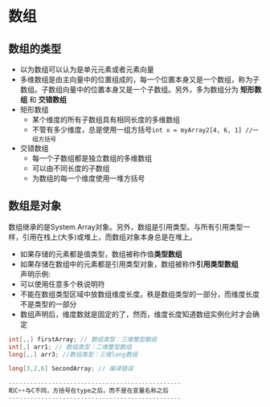 # 数组
## 数组的类型
* 以为数组可以认为是单元元素或者元素向量
* 多维数组是由主向量中的位置组成的，每一个位置本身又是一个数组，称为子数组。子数组向量中的位置本身又是一个子数组。另外，多为数组分为
  **矩形数组** 和 **交错数组** 
* 矩形数组
  * 某个维度的所有子数组具有相同长度的多维数组
  * 不管有多少维度，总是使用一组方括号`int x = myArray2[4, 6, 1] //一组方括号`
* 交错数组
  * 每一个子数组都是独立数组的多维数组
  * 可以由不同长度的子数组
  * 为数组的每一个维度使用一堆方括号  
## 数组是对象
数组继承的是System.Array对象。另外，数组是引用类型。与所有引用类型一样，引用在栈上(大多)或堆上，而数组对象本身总是在堆上。  
- 如果存储的元素都是值类型，数组被称作值**类型数组**   
- 如果存储在数组中的元素都是引用类型对象，数组被称作**引用类型数组**   
声明示例:
- 可以使用任意多个秩说明符  
- 不能在数组类型区域中放数组维度长度。秩是数组类型的一部分，而维度长度不是类型的一部分  
- 数组声明后，维度数就是固定的了，然而，维度长度知道数组实例化时才会确定
```c#
int[,,] firstArray; // 数组类型：三维整型数组
int[,] arr1; // 数组类型：二维整型数组
long[,,] arr3; //数组类型：三维long数组

long[3,2,6] SecondArray; // 编译错误

------------------------------------------------
和C++与C不同，方括号在type之后，而不是在变量名称之后
------------------------------------------------
```
